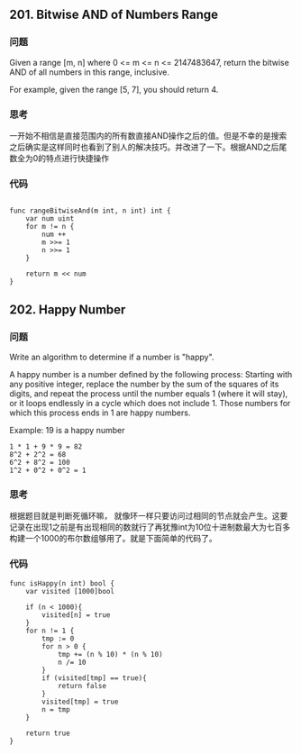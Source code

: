 ## 201. Bitwise AND of Numbers Range

### 问题

Given a range \[m, n\] where 0 <= m <= n <= 2147483647, return the bitwise AND of all numbers in this range, inclusive.

For example, given the range \[5, 7\], you should return 4.


### 思考

一开始不相信是直接范围内的所有数直接AND操作之后的值。但是不幸的是搜索之后确实是这样同时也看到了别人的解决技巧。并改进了一下。根据AND之后尾数全为0的特点进行快捷操作

### 代码

```

func rangeBitwiseAnd(m int, n int) int {
    var num uint
    for m != n {
        num ++
        m >>= 1
        n >>= 1
    }
    
    return m << num
}

```


## 202. Happy Number

### 问题
Write an algorithm to determine if a number is "happy".

A happy number is a number defined by the following process: Starting with any positive integer, replace the number by the sum of the squares of its digits, and repeat the process until the number equals 1 (where it will stay), or it loops endlessly in a cycle which does not include 1. Those numbers for which this process ends in 1 are happy numbers.

Example: 19 is a happy number

```
1 * 1 + 9 * 9 = 82
8^2 + 2^2 = 68
6^2 + 8^2 = 100
1^2 + 0^2 + 0^2 = 1
```


### 思考

根据题目就是判断死循环嘛， 就像环一样只要访问过相同的节点就会产生。这要记录在出现1之前是有出现相同的数就行了再犹豫int为10位十进制数最大为七百多构建一个1000的布尔数组够用了。就是下面简单的代码了。

### 代码

```
func isHappy(n int) bool {
    var visited [1000]bool
    
    if (n < 1000){
        visited[n] = true
    }
    for n != 1 {
        tmp := 0
        for n > 0 {
            tmp += (n % 10) * (n % 10)
            n /= 10
        }
        if (visited[tmp] == true){
            return false
        }
        visited[tmp] = true
        n = tmp
    }
    
    return true
}

```

